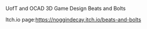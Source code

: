 UofT and OCAD 3D Game Design Beats and Bolts

Itch.io page:https://noggindecay.itch.io/beats-and-bolts
